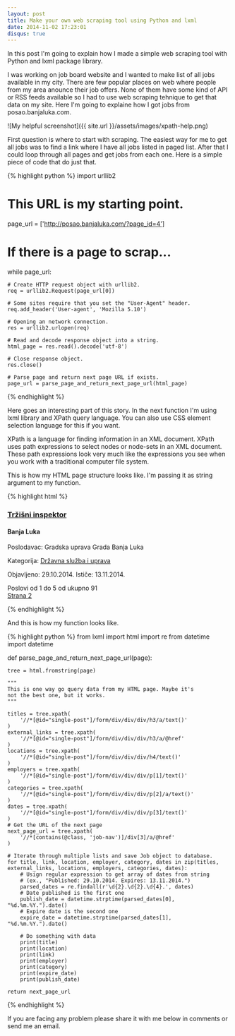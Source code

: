```yaml
---
layout: post
title: Make your own web scraping tool using Python and lxml
date: 2014-11-02 17:23:01 
disqus: true
---
```


In this post I'm going to explain how I made a simple web scraping tool with Python and lxml package library.

I was working on job board website and I wanted to make list of all jobs available in my city. There are few popular
places on web where people from my area anounce their job offers. None of them have some kind of API or RSS feeds 
available so I had to use web scraping tehnique to get that data on my site. Here I'm going to explaine how 
I got jobs from posao.banjaluka.com. 

![My helpful screenshot]({{ site.url }}/assets/images/xpath-help.png)
<figcaption></figcaption>

First question is where to start with scraping. The easiest way for me to get all jobs was to find a link where I 
have all jobs listed in paged list. After that I could loop through all pages and get 
jobs from each one. Here is a simple piece of code that do just that. 

{% highlight python %}
import urllib2

# This URL is my starting point.
page_url = ['http://posao.banjaluka.com/?page_id=4']

# If there is a page to scrap...
while page_url:
            
    # Create HTTP request object with urllib2.
    req = urllib2.Request(page_url[0])
    
    # Some sites require that you set the "User-Agent" header.
    req.add_header('User-agent', 'Mozilla 5.10')
    
    # Opening an network connection.
    res = urllib2.urlopen(req)
    
    # Read and decode response object into a string.
    html_page = res.read().decode('utf-8')
    
    # Close response object.
    res.close()              

    # Parse page and return next page URL if exists.
    page_url = parse_page_and_return_next_page_url(html_page)
            
{% endhighlight %}

Here goes an interesting part of this story. In the next function I'm using lxml library 
and XPath query language. You can also use CSS element selection language for this if you want.

XPath is a language for finding information in an XML document. XPath uses path 
expressions to select nodes or node-sets in an XML document. These path expressions 
look very much like the expressions you see when you work with a traditional computer 
file system.

This is how my HTML page structure looks like. I'm passing it as string argument to my
function.

{% highlight html %}

<!DOCTYPE html>
<html lang="en-US">
   <head> 
   </head>
   <body>
      <div id="single-post">
         <form method='post'>
            <div class="job-list">
               <div class="job1 job5638 odd">
                  <div class="job-box">
                     <!-- Job title --> 
                     <h3><a href="http://posao.banjaluka.com/?page_id=5638">Tržišni inspektor </a></h3>
                     <!-- Location --> 
                     <h4>Banja Luka</h4>
                     <!-- Employer --> 
                     <p>Poslodavac: Gradska uprava Grada Banja Luka</p>
                     <!-- Category -->                      
                     <p>Kategorija: <a href="http://posao.banjaluka.com/?jcat=drzavna-sluzba-zaposlenje-banjaluka" title="Jobs for Državna služba i uprava">Državna služba i uprava</a></p>
                     <!-- Date published and expire date -->                      
                     <p>Objavljeno: 29.10.2014. Ističe: 13.11.2014.</p>
                  </div>
               </div>
               <div class="job2 job5648 even">
                  <!-- Same structure as job1 --> 
               </div>
               <div class="job3 job5637 odd">
                  <!-- Same structure as job1 --> 
               </div>
               <div class="job4 job5649 even">
                  <!-- Same structure as job1 --> 
               </div>
               <div class="job5 job5650 odd">
                  <!-- Same structure as job1 --> 
               </div>
               <div class="clear"></div>
               <div class="job-nav">
                  <div class="previous"></div>
                  <div class="this">Poslovi od 1 do 5 od ukupno 91</div>
                  <!-- Link to the next page (if exists) -->                   
                  <div class="next"><a href='http://posao.banjaluka.com/?page_id=4&amp;page=2'>Strana 2</a></div>
               </div>
            </div>
            </p>
         </form>
      </div>
   </body>
</html>
{% endhighlight %}

And this is how my function looks like. 

{% highlight python %}
from lxml import html
import re
from datetime import datetime


def parse_page_and_return_next_page_url(page):

    tree = html.fromstring(page)
              
    """
    This is one way go query data from my HTML page. Maybe it's
    not the best one, but it works.
    """

    titles = tree.xpath(
        '//*[@id="single-post"]/form/div/div/div/h3/a/text()'
    )
    external_links = tree.xpath(
        '//*[@id="single-post"]/form/div/div/div/h3/a/@href'
    )
    locations = tree.xpath(
        '//*[@id="single-post"]/form/div/div/div/h4/text()'
    )
    employers = tree.xpath(
        '//*[@id="single-post"]/form/div/div/div/p[1]/text()'
    )
    categories = tree.xpath(
        '//*[@id="single-post"]/form/div/div/div/p[2]/a/text()'
    )
    dates = tree.xpath(
        '//*[@id="single-post"]/form/div/div/div/p[3]/text()'
    )    
    # Get the URL of the next page 
    next_page_url = tree.xpath(
        '//*[contains(@class, 'job-nav')]/div[3]/a/@href'
    )
    
    # Iterate through multiple lists and save Job object to database.
    for title, link, location, employer, category, dates in zip(titles, external_links, locations, employers, categories, dates):
        # Usign regular expression to get array of dates from string
        # (ex., "Published: 29.10.2014. Expires: 13.11.2014.")
        parsed_dates = re.findall(r'\d{2}.\d{2}.\d{4}.', dates)
        # Date published is the first one
        publish_date = datetime.strptime(parsed_dates[0], "%d.%m.%Y.").date()
        # Expire date is the second one
        expire_date = datetime.strptime(parsed_dates[1], "%d.%m.%Y.").date()            
        
        # Do something with data       
        print(title)
        print(location)
        print(link)
        print(employer)
        print(category)
        print(expire_date)
        print(publish_date)
                
    return next_page_url 

{% endhighlight %}

If you are facing any problem please share it with me below in comments or send me an email.



